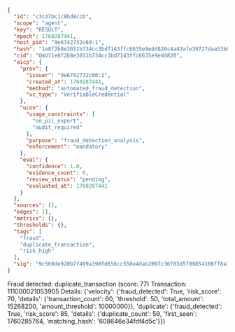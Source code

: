 ```json
{
  "id": "c3c47bc1c8bd8ccb",
  "scope": "agent",
  "key": "RESULT",
  "epoch": 1760287441,
  "host_pid": "9e6742732c60:1",
  "hash": "1e8f2b8e3011b734cc3bd7143ffc6635e9edd820c4a43afe39727daa53b89574",
  "cid": "QmV11e8f2b8e3011b734cc3bd7143ffc6635e9edd820",
  "aicp": {
    "prov": {
      "issuer": "9e6742732c60:1",
      "created_at": 1760287441,
      "method": "automated_fraud_detection",
      "vc_type": "VerifiableCredential"
    },
    "ucon": {
      "usage_constraints": [
        "no_pii_export",
        "audit_required"
      ],
      "purpose": "fraud_detection_analysis",
      "enforcement": "mandatory"
    },
    "eval": {
      "confidence": 1.0,
      "evidence_count": 0,
      "review_status": "pending",
      "evaluated_at": 1760287441
    }
  },
  "sources": [],
  "edges": [],
  "metrics": {},
  "thresholds": {},
  "tags": [
    "fraud",
    "duplicate_transaction",
    "risk_high"
  ],
  "sig": "9c560de920b7f499a390fd656cc558e4dab2097c36f03d5799854108ff8a1134"
}
```

Fraud detected: duplicate_transaction (score: 77)
Transaction: 111000021053905
Details: {'velocity': {'fraud_detected': True, 'risk_score': 70, 'details': {'transaction_count': 60, 'threshold': 50, 'total_amount': 15268200, 'amount_threshold': 10000000}}, 'duplicate': {'fraud_detected': True, 'risk_score': 85, 'details': {'duplicate_count': 59, 'first_seen': 1760285764, 'matching_hash': '608646e34fdf4d5c'}}}
